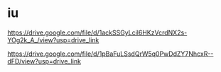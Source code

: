 # iu


https://drive.google.com/file/d/1ackSSGyLcil6HKzVcrdNX2s-YOg2k_A_/view?usp=drive_link

https://drive.google.com/file/d/1pBaFuLSsdQrW5q0PwDdZY7NhcxR--dFD/view?usp=drive_link
